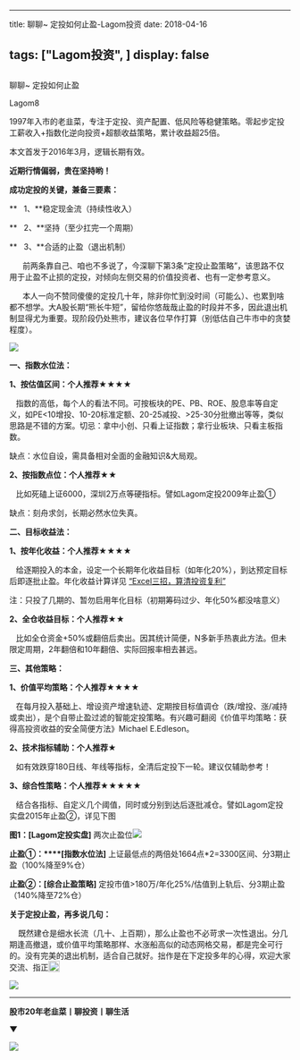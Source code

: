 
---
title:   聊聊~ 定投如何止盈-Lagom投资
date: 2018-04-16

tags: ["Lagom投资", ]
display: false
---


## 



聊聊~ 定投如何止盈




Lagom8




1997年入市的老韭菜，专注于定投、资产配置、低风险等稳健策略。零起步定投工薪收入+指数化逆向投资+超额收益策略，累计收益超25倍。


本文首发于2016年3月，逻辑长期有效。

**近期行情偏弱，贵在坚持哟！**

**成功定投的关键，兼备三要素：**

**&nbsp; &nbsp;1、**稳定现金流（持续性收入）

**&nbsp; &nbsp;2、**坚持（至少扛完一个周期）

**&nbsp; &nbsp;3、**合适的止盈（退出机制）&nbsp;&nbsp;



&nbsp; &nbsp; &nbsp; 前两条靠自己、咱也不多说了，今深聊下第3条”定投止盈策略”，该思路不仅用于止盈不止损的定投，对倾向左侧交易的价值投资者、也有一定参考意义。

&nbsp; &nbsp; &nbsp; 本人一向不赞同傻傻的定投几十年，除非你忙到没时间（可能么）、也累到啥都不想学。大A股长期“熊长牛短”，留给你悠哉哉止盈的时段并不多，因此退出机制显得尤为重要。现阶段仍处熊市，建议各位早作打算（别低估自己牛市中的贪婪程度）。



<img class="" data-copyright="0" data-ratio="0.05776173285198556" data-s="300,640" src="https://mmbiz.qpic.cn/mmbiz_png/ZB4WjgjLjJW3KtDibicU3BB1HNQ9lDS2M5oGRnchkNPRzYsc0Ua6CIu7rZH3vAficcBEPYHU9ZTPqkic1sicT8CaxQQ/640?wx_fmt=png" data-type="png" data-w="554" style=""/>



**一、指数水位法：**

**1、按估值区间：个人推荐★★★★**

&nbsp; &nbsp;指数的高低，每个人的看法不同。可按板块的PE、PB、ROE、股息率等自定义，如PE&lt;10增投、10-20标准定额、20-25减投、&gt;25-30分批撤出等等，类似思路是不错的方案。切忌：拿中小创、只看上证指数；拿行业板块、只看主板指数。

缺点：水位自设，需具备相对全面的金融知识&amp;大局观。

**2、按指数点位：个人推荐★★**

&nbsp; &nbsp;比如死磕上证6000，深圳2万点等硬指标。譬如Lagom定投2009年止盈①

缺点：刻舟求剑，长期必然水位失真。



**二、目标收益法：**

**1、按年化收益：个人推荐★★★★**

&nbsp; &nbsp;给逐期投入的本金，设定一个长期年化收益目标（如年化20%），到达预定目标后即逐批止盈。年化收益计算详见&nbsp;[“Excel三招，算清投资复利”](http://mp.weixin.qq.com/s?__biz=MzI3MDQ2NjY2Mw==&amp;mid=2247483673&amp;idx=1&amp;sn=e20b4a16d3c5cf7302ca78466114fe66&amp;chksm=ead1ea11dda663077dc01daa82d11ef31de310d23c7d5e3ebefcbca006cbe65a096f194398a3&amp;scene=21#wechat_redirect)

注：只投了几期的、暂勿启用年化目标（初期筹码过少、年化50%都没啥意义）

**2、全仓收益目标：个人推荐★★**

&nbsp; &nbsp;比如全仓资金+50%或翻倍后卖出。因其统计简便，N多新手热衷此方法。但未限定周期，2年翻倍和10年翻倍、实际回报率相去甚远。



**三、其他策略：**

**1、价值平均策略：个人推荐★★★★**

&nbsp; &nbsp;在每月投入基础上、增设资产增速轨迹、定期按目标值调仓（跌/增投、涨/减持或卖出），是个自带止盈过滤的智能定投策略。有兴趣可翻阅《价值平均策略：获得高投资收益的安全简便方法》Michael E.Edleson。

**2、技术指标辅助：个人推荐★**

&nbsp; &nbsp;如有效跌穿180日线、年线等指标，全清后定投下一轮。建议仅辅助参考！

**3、综合性策略：个人推荐★★★★★**

&nbsp; &nbsp;结合各指标、自定义几个阈值，同时或分别到达后逐批减仓。譬如Lagom定投实盘2015年止盈②，详见下图

******图1：****[Lagom定投实盘]**&nbsp;两次止盈位<img class="" data-copyright="0" data-ratio="0.7067796610169491" data-s="300,640" src="https://mmbiz.qpic.cn/mmbiz_png/ZB4WjgjLjJW3KtDibicU3BB1HNQ9lDS2M5Hia7tCED1oS8p94UDwTtU0KmsEv4Pdj42o1YcfEJVxicSzrklARebuGQ/640?wx_fmt=png" data-type="png" data-w="590"/>

**止盈①：****[指数水位法]** 上证最低点的两倍处1664点*2=3300区间、分3期止盈（100%降至9%仓）

**止盈②：[综合止盈策略]** 定投市值&gt;180万/年化25%/估值到上轨后、分3期止盈（140%降至72%仓）



**关于定投止盈，再多说几句：**

&nbsp; &nbsp; 既然建仓是细水长流（几十、上百期），那么止盈也不必苛求一次性退出。分几期逢高撤退，或价值平均策略那样、水涨船高似的动态网格交易，都是完全可行的。没有完美的退出机制，适合自己就好。拙作是在下定投多年的心得，欢迎大家交流、指正<img src="https://res.wx.qq.com/mpres/htmledition/images/icon/common/emotion_panel/smiley/smiley_13.png" data-ratio="1" data-w="20" style="color: rgb(51, 53, 60);font-family: 宋体;font-size: 14px;display: inline-block;width: 20px;vertical-align: text-bottom;"/>

<img class="" data-copyright="0" data-ratio="0.05776173285198556" data-s="300,640" src="https://mmbiz.qpic.cn/mmbiz_png/ZB4WjgjLjJW3KtDibicU3BB1HNQ9lDS2M5oGRnchkNPRzYsc0Ua6CIu7rZH3vAficcBEPYHU9ZTPqkic1sicT8CaxQQ/640?wx_fmt=png" data-type="png" data-w="554" style=""/>

****

**股市20年老韭菜丨聊投资丨聊生活**

**▼**

<img class="" data-copyright="0" data-ratio="0.390625" data-s="300,640" src="https://mmbiz.qpic.cn/mmbiz_png/ZB4WjgjLjJW3KtDibicU3BB1HNQ9lDS2M5AHEoeiaz0dQ4NfIRjBMuXvyJn8dXWm7ftklb0xqheiaMia0zbkyMJiaKzA/640?wx_fmt=png" data-type="png" data-w="640" style=""/>








